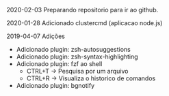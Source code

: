 2020-02-03 Preparando repositorio para ir ao github.

2020-01-28 Adicionado clustercmd (aplicacao node.js)

2019-04-07 Adições

-   Adicionado plugin: zsh-autosuggestions
-   Adicionado plugin: zsh-syntax-highlighting
-   Adicionado plugin: fzf ao shell
    -   CTRL+T -> Pesquisa por um arquivo
    -   CTRL+R -> Visualiza o historico de comandos
-   Adicionado plugin: bgnotify
